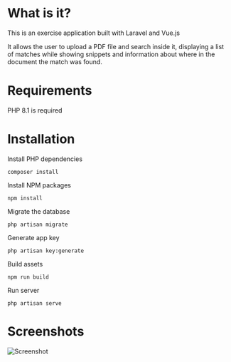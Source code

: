# What is it?
This is an exercise application built with Laravel and Vue.js

It allows the user to upload a PDF file and search inside it, displaying a list of matches while showing snippets and information about where in the document the match was found.

# Requirements
PHP 8.1 is required

# Installation
Install PHP dependencies
```
composer install
```
Install NPM packages
```
npm install
```
Migrate the database
```
php artisan migrate
```
Generate app key
```
php artisan key:generate 
```
Build assets
```
npm run build
```
Run server
```
php artisan serve
```

# Screenshots
![Screenshot](https://i.imgur.com/PJJ3KAi.png)
